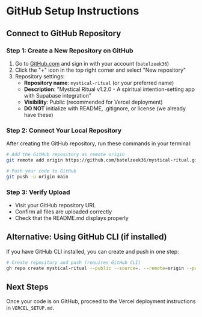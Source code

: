 # GitHub Setup Instructions

## Connect to GitHub Repository

### Step 1: Create a New Repository on GitHub
1. Go to [GitHub.com](https://github.com) and sign in with your account (`batelzeek36`)
2. Click the "+" icon in the top right corner and select "New repository"
3. Repository settings:
   - **Repository name**: `mystical-ritual` (or your preferred name)
   - **Description**: "Mystical Ritual v1.2.0 - A spiritual intention-setting app with Supabase integration"
   - **Visibility**: Public (recommended for Vercel deployment)
   - **DO NOT** initialize with README, .gitignore, or license (we already have these)

### Step 2: Connect Your Local Repository
After creating the GitHub repository, run these commands in your terminal:

```bash
# Add the GitHub repository as remote origin
git remote add origin https://github.com/batelzeek36/mystical-ritual.git

# Push your code to GitHub
git push -u origin main
```

### Step 3: Verify Upload
- Visit your GitHub repository URL
- Confirm all files are uploaded correctly
- Check that the README.md displays properly

## Alternative: Using GitHub CLI (if installed)
If you have GitHub CLI installed, you can create and push in one step:

```bash
# Create repository and push (requires GitHub CLI)
gh repo create mystical-ritual --public --source=. --remote=origin --push
```

## Next Steps
Once your code is on GitHub, proceed to the Vercel deployment instructions in `VERCEL_SETUP.md`.